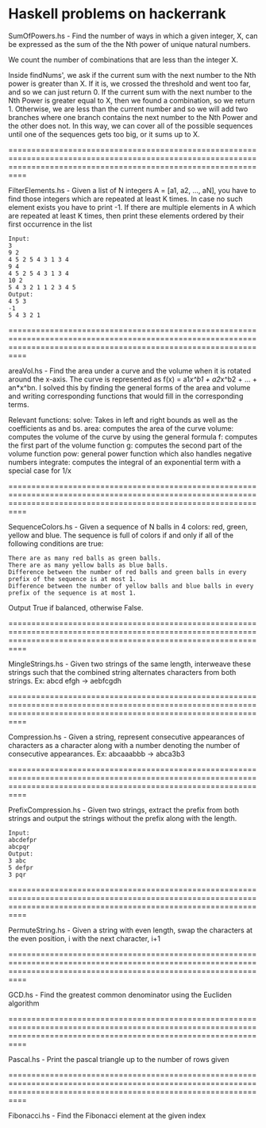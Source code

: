 # Haskell problems on hackerrank

SumOfPowers.hs - Find the number of ways in which a given integer, X, can be expressed as the sum of the the Nth power of unique natural numbers. 

We count the number of combinations that are less than the integer X. 

Inside findNums', we ask if the current sum with the next number to the Nth power is greater than X. If it is, we crossed the threshold and went too far, and so we can just return 0.
If the current sum with the next number to the Nth Power is greater equal to X, then we found a combination, so we return 1.
Otherwise, we are less than the current number and so we will add two branches where one branch contains the next number to the Nth Power and the other does not. In this way, we can cover all of the possible sequences
until one of the sequences gets too big, or it sums up to X.

======================================================================================================================================================================

FilterElements.hs - Given a list of N integers A = [a1, a2, ..., aN], you have to find those integers which are repeated at least K times. 
In case no such element exists you have to print -1.
If there are multiple elements in A which are repeated at least K times, then print these elements ordered by their first occurrence in the list
	
	Input:
	3
	9 2
	4 5 2 5 4 3 1 3 4
	9 4
	4 5 2 5 4 3 1 3 4
	10 2
	5 4 3 2 1 1 2 3 4 5
	Output:
	4 5 3
	-1
	5 4 3 2 1

======================================================================================================================================================================

areaVol.hs - Find the area under a curve and the volume when it is rotated around the x-axis. The curve is represented as f(x) = a1*x^b1 + a2*x^b2 + ... + an*x^bn. I solved this by finding the general forms of the area and volume and writing corresponding functions that would fill in the corresponding terms.

Relevant functions:
	solve: Takes in left and right bounds as well as the coefficients as and bs.
	area: computes the area of the curve
	volume: computes the volume of the curve by using the general formula
	f: computes the first part of the volume function
	g: computes the second part of the volume function
	pow: general power function which also handles negative numbers
	integrate: computes the integral of an exponential term with a special case for 1/x

======================================================================================================================================================================

SequenceColors.hs - Given a sequence of N balls in 4 colors: red, green, yellow and blue. The sequence is full of colors if and only if all of the following conditions are true:

    There are as many red balls as green balls.
    There are as many yellow balls as blue balls.
    Difference between the number of red balls and green balls in every prefix of the sequence is at most 1.
    Difference between the number of yellow balls and blue balls in every prefix of the sequence is at most 1.

Output True if balanced, otherwise False.

======================================================================================================================================================================

MingleStrings.hs - Given two strings of the same length, interweave these strings such that the combined string alternates characters from both strings.
Ex: abcd efgh -> aebfcgdh

======================================================================================================================================================================

Compression.hs - Given a string, represent consecutive appearances of characters as a character along with a number denoting the number of consecutive appearances. 
Ex: abcaaabbb -> abca3b3

======================================================================================================================================================================

PrefixCompression.hs - Given two strings, extract the prefix from both strings and output the strings without the prefix along with the length.
	
	Input:
	abcdefpr
	abcpqr
	Output:
	3 abc
	5 defpr
	3 pqr

======================================================================================================================================================================

PermuteString.hs - Given a string with even length, swap the characters at the even position, i with the next character, i+1

======================================================================================================================================================================

GCD.hs - Find the greatest common denominator using the Eucliden algorithm

======================================================================================================================================================================

Pascal.hs - Print the pascal triangle up to the number of rows given

======================================================================================================================================================================

Fibonacci.hs - Find the Fibonacci element at the given index

